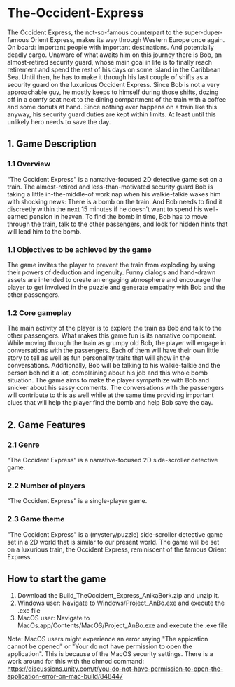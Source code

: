 # The-Occident-Express

The Occident Express, the not-so-famous counterpart to the super-duper-famous Orient 
Express, makes its way through Western Europe once again. On board: important people 
with important destinations. And potentially deadly cargo. 
Unaware of what awaits him on this journey there is Bob, an almost-retired security guard, 
whose main goal in life is to finally reach retirement and spend the rest of his days on some 
island in the Caribbean Sea. Until then, he has to make it through his last couple of shifts as 
a security guard on the luxurious Occident Express. Since Bob is not a very approachable 
guy, he mostly keeps to himself during those shifts, dozing off in a comfy seat next to the 
dining compartment of the train with a coffee and some donuts at hand. Since nothing ever 
happens on a train like this anyway, his security guard duties are kept within limits. At least 
until this unlikely hero needs to save the day. 

## 1. Game Description

### 1.1 Overview

“The Occident Express” is a narrative-focused 2D detective game set on a train. The 
almost-retired and less-than-motivated security guard Bob is taking a little in-the-middle-of
work nap when his walkie-talkie wakes him with shocking news: There is a bomb on the 
train. And Bob needs to find it discreetly within the next 15 minutes if he doesn’t want to 
spend his well-earned pension in heaven. To find the bomb in time, Bob has to move through the train, talk to the other 
passengers, and look for hidden hints that will lead him to the bomb. 

### 1.1 Objectives to be achieved by the game 

The game invites the player to prevent the train from exploding by using their powers of 
deduction and ingenuity. Funny dialogs and hand-drawn assets are intended to create an 
engaging atmosphere and encourage the player to get involved in the puzzle and generate 
empathy with Bob and the other passengers. 

### 1.2 Core gameplay 

The main activity of the player is to explore the train as Bob and talk to the other 
passengers. What makes this game fun is its narrative component. While moving through the train 
as grumpy old Bob, the player will engage in conversations with the passengers. 
Each of them will have their own little story to tell as well as fun personality traits that will show in the conversations. Additionally, Bob will be talking to his 
walkie-talkie and the person behind it a lot, complaining about his job and this whole bomb 
situation. The game aims to make the player sympathize with Bob and snicker about his 
sassy comments. The conversations with the passengers will contribute to this as well while 
at the same time providing important clues that will help the player find the bomb and help 
Bob save the day. 

## 2. Game Features 

### 2.1 Genre 
“The Occident Express” is a narrative-focused 2D side-scroller detective game.  

### 2.2 Number of players 
“The Occident Express” is a single-player game. 

### 2.3 Game theme 
"The Occident Express" is a (mystery/puzzle) side-scroller detective game set in a 2D world 
that is similar to our present world. The game will be set on a luxurious train, the 
Occident Express, reminiscent of the famous Orient Express.  

## How to start the game

1. Download the Build_TheOccident_Express_AnikaBork.zip and unzip it.
2. Windows user: Navigate to Windows/Project_AnBo.exe and execute the .exe file
3. MacOS user: Navigate to MacOs.app/Contents/MacOS/Project_AnBo.exe and execute the .exe file

Note: MacOS users might experience an error saying "The appication cannot be opened" or "Your do not have permission to open the application". 
This is because of the MacOS security settings. There is a work around for this with the chmod command: https://discussions.unity.com/t/you-do-not-have-permission-to-open-the-application-error-on-mac-build/848447
   
   
